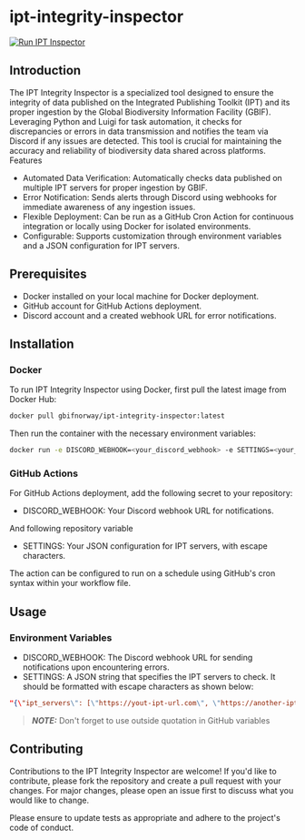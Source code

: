 # ipt-integrity-inspector
[![Run IPT Inspector](https://github.com/gbif-norway/ipt-integrity-inspector/actions/workflows/run_inspector.yml/badge.svg)](https://github.com/gbif-norway/ipt-integrity-inspector/actions/workflows/run_inspector.yml)

## Introduction

The IPT Integrity Inspector is a specialized tool designed to ensure the integrity of data published on the Integrated Publishing Toolkit (IPT) and its proper ingestion by the Global Biodiversity Information Facility (GBIF). Leveraging Python and Luigi for task automation, it checks for discrepancies or errors in data transmission and notifies the team via Discord if any issues are detected. This tool is crucial for maintaining the accuracy and reliability of biodiversity data shared across platforms.
Features

- Automated Data Verification: Automatically checks data published on multiple IPT servers for proper ingestion by GBIF.
- Error Notification: Sends alerts through Discord using webhooks for immediate awareness of any ingestion issues.
- Flexible Deployment: Can be run as a GitHub Cron Action for continuous integration or locally using Docker for isolated environments.
- Configurable: Supports customization through environment variables and a JSON configuration for IPT servers.

## Prerequisites

- Docker installed on your local machine for Docker deployment.
- GitHub account for GitHub Actions deployment.
- Discord account and a created webhook URL for error notifications.

## Installation
### Docker

To run IPT Integrity Inspector using Docker, first pull the latest image from Docker Hub:

```sh
docker pull gbifnorway/ipt-integrity-inspector:latest
```

Then run the container with the necessary environment variables:

```sh
docker run -e DISCORD_WEBHOOK=<your_discord_webhook> -e SETTINGS=<your_settings_json> gbifnorway/ipt-integrity-inspector:latest
```
### GitHub Actions

For GitHub Actions deployment, add the following secret to your repository:

- DISCORD_WEBHOOK: Your Discord webhook URL for notifications.

And following repository variable

- SETTINGS: Your JSON configuration for IPT servers, with escape characters.

The action can be configured to run on a schedule using GitHub's cron syntax within your workflow file.
## Usage
### Environment Variables

- DISCORD_WEBHOOK: The Discord webhook URL for sending notifications upon encountering errors.
- SETTINGS: A JSON string that specifies the IPT servers to check. It should be formatted with escape characters as shown below:

```json
"{\"ipt_servers\": [\"https://yout-ipt-url.com\", \"https://another-ipt.com\", ...]}"
```
> **_NOTE:_** Don't forget to use outside quotation in GitHub variables

## Contributing

Contributions to the IPT Integrity Inspector are welcome! If you'd like to contribute, please fork the repository and create a pull request with your changes. For major changes, please open an issue first to discuss what you would like to change.

Please ensure to update tests as appropriate and adhere to the project's code of conduct.

